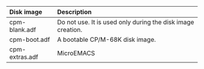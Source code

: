 
|Disk image           |Description                                                 |
|:--------------------|:-----------------------------------------------------------|
|cpm-blank.adf        |Do not use. It is used only during the disk image creation. |
|cpm-boot.adf         |A bootable CP/M-68K disk image.                             |
|cpm-extras.adf       |MicroEMACS                                                  |
